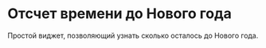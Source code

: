 <h1>Отсчет времени до Нового года</h1>

Простой виджет, позволяющий узнать сколько осталось до Нового года. 
